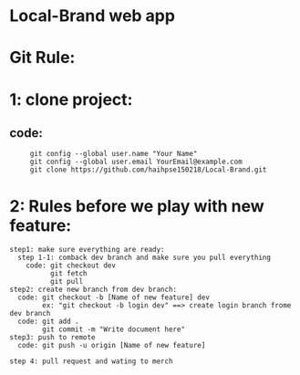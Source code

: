 # Local-Brand web app

# Git Rule:
# 1: clone project:
  ## code:
         git config --global user.name "Your Name" 
         git config --global user.email YourEmail@example.com
         git clone https://github.com/haihpse150218/Local-Brand.git
  

# 2: Rules before we play with new feature:
    step1: make sure everything are ready:
      step 1-1: comback dev branch and make sure you pull everything
        code: git checkout dev
              git fetch
              git pull
    step2: create new branch from dev branch:
      code: git checkout -b [Name of new feature] dev 
            ex: "git checkout -b login dev" ==> create login branch frome dev branch
      code: git add .
            git commit -m "Write document here"
    step3: push to remote
      code: git push -u origin [Name of new feature]
      
    step 4: pull request and wating to merch
        
        
    
   
  
  
  
